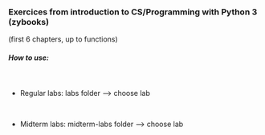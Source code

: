 ### Exercices from introduction to CS/Programming with Python 3 (zybooks)
(first 6 chapters, up to functions)


##### How to use:
<br>

- Regular labs: labs folder --> choose lab

<br>

- Midterm labs: midterm-labs folder --> choose lab

<br>
